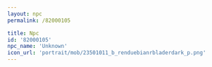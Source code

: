 ```yaml
---
layout: npc
permalink: /82000105

title: Npc
id: '82000105'
npc_name: 'Unknown'
icon_url: 'portrait/mob/23501011_b_renduebianrbladerdark_p.png'
---
```


